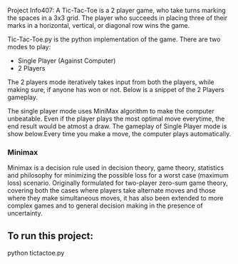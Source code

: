 Project Info407: A Tic-Tac-Toe is a 2 player game, who take turns marking the spaces in a 3x3 grid. The player who succeeds in placing three of their marks in a horizontal, vertical, or diagonal row wins the game. 


Tic-Tac-Toe.py is the python implementation of the game. 
There are two modes to play:
<ul>
 <li>Single Player (Against Computer)</li>
 <li>2 Players</li>
</ul>

The 2 players mode iteratively takes input from both the players, while making sure, if anyone has won or not. Below is a snippet of the 2 Players gameplay. 

The single player mode uses MiniMax algorithm to make the computer unbeatable. Even if the player plays the most optimal move everytime, the end result would be atmost a draw. 
The gameplay of Single Player mode is show below.Every time you make a move, the computer plays automatically. </hr>

<h3>Minimax</h3>
Minimax is a decision rule used in decision theory, game theory, statistics and philosophy for minimizing the possible loss for a worst case (maximum loss) scenario. Originally formulated for two-player zero-sum game theory, covering both the cases where players take alternate moves and those where they make simultaneous moves, it has also been extended to more complex games and to general decision making in the presence of uncertainty.

## To run this project:
python tictactoe.py
